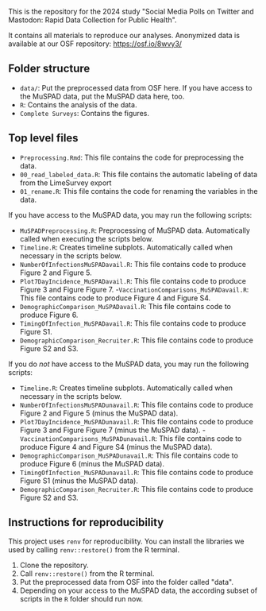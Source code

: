 This is the repository for the 2024 study "Social Media Polls on Twitter and Mastodon: Rapid Data Collection for Public Health".

It contains all materials to reproduce our analyses. Anonymized data is available at our OSF repository: https://osf.io/8wvy3/

## Folder structure

-   `data/`: Put the preprocessed data from OSF here. If you have access to the MuSPAD data, put the MuSPAD data here, too.
-   `R`: Contains the analysis of the data.
-   `Complete Surveys`: Contains the figures.


## Top level files

-  `Preprocessing.Rmd`: This file contains the code for preprocessing the data.
-  `00_read_labeled_data.R`: This file contains the automatic labeling of data from the LimeSurvey export
-  `01_rename.R`: This file contains the code for renaming the variables in the data.

If you have access to the MuSPAD data, you may run the following scripts:

- `MuSPADPreprocessing.R`: Preprocessing of MuSPAD data. Automatically called when executing the scripts below.
- `Timeline.R`: Creates timeline subplots. Automatically called when necessary in the scripts below. 
- `NumberOfInfectionsMuSPADavail.R`: This file contains code to produce Figure 2 and Figure 5.
- `Plot7DayIncidence_MuSPADavail.R`: This file contains code to produce Figure 3 and Figure Figure 7.
-`VaccinationComparisons_MuSPADavail.R`: This file contains code to produce Figure 4 and Figure S4.
- `DemographicComparison_MuSPADavail.R`: This file contains code to produce Figure 6.
- `TimingOfInfection_MuSPADavail.R`: This file contains code to produce Figure S1.
- `DemographicComparison_Recruiter.R`: This file contains code to produce Figure S2 and S3.

If you do _not_ have access to the MuSPAD data, you may run the following scripts:

- `Timeline.R`: Creates timeline subplots. Automatically called when necessary in the scripts below. 
- `NumberOfInfectionsMuSPADunavail.R`: This file contains code to produce Figure 2 and Figure 5 (minus the MuSPAD data).
- `Plot7DayIncidence_MuSPADunavail.R`: This file contains code to produce Figure 3 and Figure Figure 7 (minus the MuSPAD data).
-`VaccinationComparisons_MuSPADunavail.R`: This file contains code to produce Figure 4 and Figure S4 (minus the MuSPAD data).
- `DemographicComparison_MuSPADunavail.R`: This file contains code to produce Figure 6 (minus the MuSPAD data).
- `TimingOfInfection_MuSPADunavail.R`: This file contains code to produce Figure S1 (minus the MuSPAD data).
- `DemographicComparison_Recruiter.R`: This file contains code to produce Figure S2 and S3.

## Instructions for reproducibility

This project uses `renv` for reproducibility. You can install the libraries we used by calling `renv::restore()` from the R terminal.

1. Clone the repository.
2. Call `renv::restore()` from the R terminal.
3. Put the preprocessed data from OSF into the folder called "data".
4. Depending on your access to the MuSPAD data, the according subset of scripts in the `R` folder should run now.
